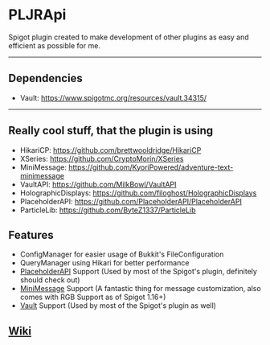 # PLJRApi
Spigot plugin created to make development of other plugins as easy and efficient as possible for me.

----
## Dependencies
- Vault: https://www.spigotmc.org/resources/vault.34315/

----

## Really cool stuff, that the plugin is using
- HikariCP: https://github.com/brettwooldridge/HikariCP
- XSeries: https://github.com/CryptoMorin/XSeries
- MiniMessage: https://github.com/KyoriPowered/adventure-text-minimessage
- VaultAPI: https://github.com/MilkBowl/VaultAPI
- HolographicDisplays: https://github.com/filoghost/HolographicDisplays
- PlaceholderAPI: https://github.com/PlaceholderAPI/PlaceholderAPI
- ParticleLib: https://github.com/ByteZ1337/ParticleLib

## Features
- ConfigManager for easier usage of Bukkit's FileConfiguration
- QueryManager using Hikari for better performance
- [PlaceholderAPI](https://www.spigotmc.org/resources/placeholderapi.6245/) Support (Used by most of the Spigot's plugin, definitely should check out)
- [MiniMessage](https://docs.adventure.kyori.net/minimessage.html#usage) Support (A fantastic thing for message customization, also comes with RGB Support as of Spigot 1.16+)
- [Vault](https://www.spigotmc.org/resources/vault.34315/) Support (Used by most of the Spigot's plugin as well)

## [Wiki](https://www.github.com/ThePlay3r/PLJRApi/wiki)